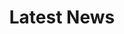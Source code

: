 ---
title: Latest News

# Listing view
view: Compact

# Optional banner image (relative to `assets/media/` folder).
banner:
  caption: ''
  image: ''
---